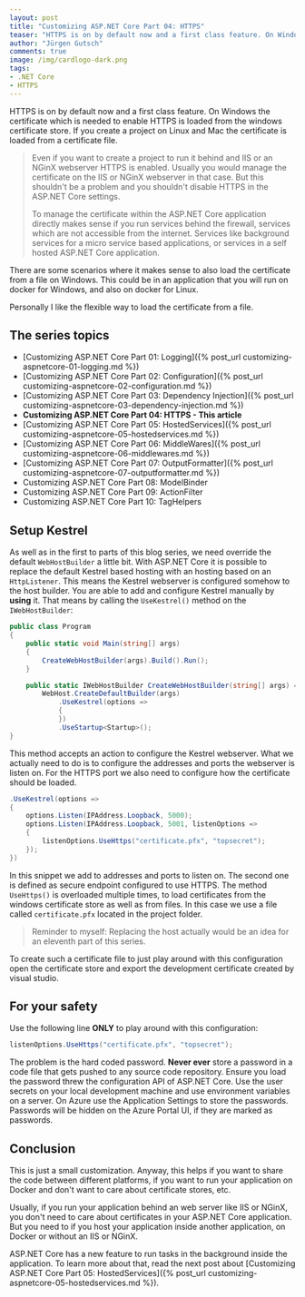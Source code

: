 ```yaml
---
layout: post
title: "Customizing ASP.​NET Core Part 04: HTTPS"
teaser: "HTTPS is on by default now and a first class feature. On Windows the certificate which is needed to enable HTTPS is loaded from the windows certificate store. If you create a project on Linux and Mac the certificate is loaded from a certificate file."
author: "Jürgen Gutsch"
comments: true
image: /img/cardlogo-dark.png
tags: 
- .NET Core
- HTTPS
---
```


HTTPS is on by default now and a first class feature. On Windows the certificate which is needed to enable HTTPS is loaded from the windows certificate store. If you create a project on Linux and Mac the certificate is loaded from a certificate file. 

> Even if you want to create a project to run it behind and IIS or an NGinX webserver HTTPS is enabled. Usually you would manage the certificate on the IIS or NGinX webserver in that case. But this shouldn't be a problem and you shouldn't disable HTTPS in the ASP.NET Core settings.
>
> To manage the certificate within the ASP.NET Core application directly makes sense if you run services behind the firewall, services which are not accessible from the internet. Services like background services for a micro service based applications, or services in a self hosted ASP.NET Core application.

There are some scenarios where it makes sense to also load the certificate from a file on Windows. This could be in an application that you will run on docker for Windows, and also on docker for Linux.

Personally I like the flexible way to load the certificate from a file.

## The series topics

- [Customizing ASP.NET Core Part 01: Logging]({% post_url customizing-aspnetcore-01-logging.md %})
- [Customizing ASP.NET Core Part 02: Configuration]({% post_url customizing-aspnetcore-02-configuration.md %})
- [Customizing ASP.NET Core Part 03: Dependency Injection]({% post_url customizing-aspnetcore-03-dependency-injection.md %})
- **Customizing ASP.NET Core Part 04: HTTPS - This article**
- [Customizing ASP.NET Core Part 05: HostedServices]({% post_url customizing-aspnetcore-05-hostedservices.md %})
- [Customizing ASP.NET Core Part 06: MiddleWares]({% post_url customizing-aspnetcore-06-middlewares.md %})
- [Customizing ASP.NET Core Part 07: OutputFormatter]({% post_url customizing-aspnetcore-07-outputformatter.md %})
- Customizing ASP.NET Core Part 08: ModelBinder
- Customizing ASP.NET Core Part 09: ActionFilter
- Customizing ASP.NET Core Part 10: TagHelpers

## Setup Kestrel

As well as in the first to parts of this blog series, we need override the default `WebHostBuilder` a little bit. With ASP.NET Core it is possible to replace the default Kestrel based hosting with an hosting based on an `HttpListener`. This means the Kestrel webserver is configured somehow to the host builder. You are able to add and configure Kestrel manually by **using** it. That means by calling the `UseKestrel()` method on the `IWebHostBuilder`:

~~~ csharp
public class Program
{
	public static void Main(string[] args)
	{
		CreateWebHostBuilder(args).Build().Run();
	}

	public static IWebHostBuilder CreateWebHostBuilder(string[] args) =>
		WebHost.CreateDefaultBuilder(args)
			.UseKestrel(options => 
			{	
			})
			.UseStartup<Startup>();
}
~~~

This method accepts an action to configure the Kestrel webserver. What we actually need to do is to configure the addresses and ports the webserver is listen on. For the HTTPS port we also need to configure how the certificate should be loaded.

~~~ csharp
.UseKestrel(options => 
{
	options.Listen(IPAddress.Loopback, 5000);
	options.Listen(IPAddress.Loopback, 5001, listenOptions =>
	{
		listenOptions.UseHttps("certificate.pfx", "topsecret");
	});
})
~~~

In this snippet we add to addresses and ports to listen on. The second one is defined as secure endpoint configured to use HTTPS. The method `UseHttps()` is overloaded multiple times, to load certificates from the windows certificate store as well as from files. In this case we use a file called `certificate.pfx` located in the project folder.

> Reminder to myself: Replacing the host actually would be an idea for an eleventh part of this series.

To create such a certificate file to just play around with this configuration open the certificate store and export the development certificate created by visual studio.

## For your safety

Use the following line **ONLY** to play around with this configuration:

~~~ csharp
listenOptions.UseHttps("certificate.pfx", "topsecret");
~~~

The problem is the hard coded password. **Never ever** store a password in a code file that gets pushed to any source code repository. Ensure you load the password threw the configuration API of ASP.NET Core. Use the user secrets on your local development machine and use environment variables on a server. On Azure use the Application Settings to store the passwords. Passwords will be hidden on the Azure Portal UI, if they are marked as passwords.

## Conclusion

This is just a small customization. Anyway, this helps if you want to share the code between different platforms, if you want to run your application on Docker and don't want to care about certificate stores, etc.

Usually, if you run your application behind an web server like IIS or NGinX, you don't need to care about certificates in your ASP.NET Core application. But you need to if you host your application inside another application, on Docker or without an IIS or NGinX.

ASP.NET Core has a new feature to run tasks in the background inside the application. To learn more about that, read the next post about [Customizing ASP.NET Core Part 05: HostedServices]({% post_url customizing-aspnetcore-05-hostedservices.md %}).